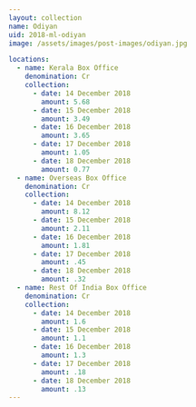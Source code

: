 ```yaml
---
layout: collection
name: Odiyan
uid: 2018-ml-odiyan
image: /assets/images/post-images/odiyan.jpg

locations:
  - name: Kerala Box Office
    denomination: Cr
    collection:
      - date: 14 December 2018
        amount: 5.68
      - date: 15 December 2018
        amount: 3.49
      - date: 16 December 2018
        amount: 3.65
      - date: 17 December 2018
        amount: 1.05
      - date: 18 December 2018
        amount: 0.77
  - name: Overseas Box Office 
    denomination: Cr
    collection:
      - date: 14 December 2018
        amount: 8.12
      - date: 15 December 2018
        amount: 2.11
      - date: 16 December 2018
        amount: 1.81
      - date: 17 December 2018
        amount: .45
      - date: 18 December 2018
        amount: .32
  - name: Rest Of India Box Office 
    denomination: Cr
    collection:
      - date: 14 December 2018
        amount: 1.6
      - date: 15 December 2018
        amount: 1.1
      - date: 16 December 2018
        amount: 1.3
      - date: 17 December 2018
        amount: .18
      - date: 18 December 2018
        amount: .13  
---
```

